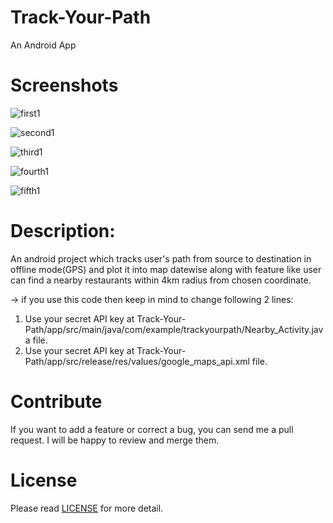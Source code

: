 # Track-Your-Path
An Android App
# Screenshots

![first1](https://user-images.githubusercontent.com/37362899/77854749-b844a500-7209-11ea-9108-9bc0135db9ae.jpg)


![second1](https://user-images.githubusercontent.com/37362899/77854780-e7f3ad00-7209-11ea-8a4c-b4abcadf74de.jpg)


![third1](https://user-images.githubusercontent.com/37362899/77854838-41f47280-720a-11ea-9985-1f4b96840cab.jpg)


![fourth1](https://user-images.githubusercontent.com/37362899/77854842-46b92680-720a-11ea-9456-e12ab98c4bea.jpg)


![fifth1](https://user-images.githubusercontent.com/37362899/77854844-4ae54400-720a-11ea-9cd9-e5c5f70b2df7.jpg)

# Description:
An android project which tracks user's path from source to destination in offline mode(GPS) and plot it into map datewise along with feature like user can find a nearby restaurants within 4km radius from chosen coordinate.

-> if you use this code then keep in mind to change following 2 lines:
1) Use your secret API key at  Track-Your-Path/app/src/main/java/com/example/trackyourpath/Nearby_Activity.java  file.
2) Use your secret API key at  Track-Your-Path/app/src/release/res/values/google_maps_api.xml  file.

# Contribute
If you want to add a feature or correct a bug, you can send me a pull request. I will be happy to review and merge them.

# License
Please read <a href="https://github.com/divyeshrabadiya07/Track-Your-Path/blob/master/LICENSE">LICENSE</a>  for more detail.

